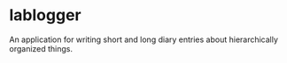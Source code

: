 lablogger
=========

An application for writing short and long diary entries about hierarchically organized things.
